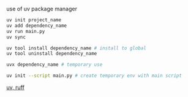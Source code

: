 use of uv package manager

```bash
uv init project_name
uv add dependency_name
uv run main.py
uv sync

uv tool install dependency_name # install to global
uv tool uninstall dependency_name

uvx dependency_name # temporary use

uv init --script main.py # create temporary env with main script
```

[uv, ruff](https://docs.astral.sh/)
